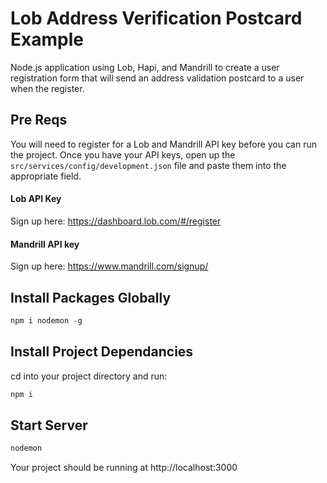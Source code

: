 # Lob Address Verification Postcard Example
Node.js application using Lob, Hapi, and Mandrill to create a user registration form that will send an address validation postcard to a user when the register.

## Pre Reqs
You will need to register for a Lob and Mandrill API key before you can run the project. Once you have your API keys, open up the `src/services/config/development.json` file and paste them into the appropriate field.

#### Lob API Key
Sign up here:
https://dashboard.lob.com/#/register

#### Mandrill API key
Sign up here:
https://www.mandrill.com/signup/


## Install Packages Globally
```javascript
npm i nodemon -g
```

## Install Project Dependancies
cd into your project directory and run:

```javascript
npm i
```

## Start Server
```javascript
nodemon
```
Your project should be running at http://localhost:3000
